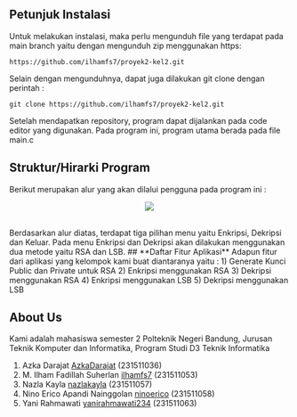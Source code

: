 ## **Petunjuk Instalasi**
Untuk melakukan instalasi, maka perlu mengunduh file yang terdapat pada main branch yaitu dengan mengunduh zip menggunakan https:
```
https://github.com/ilhamfs7/proyek2-kel2.git
```
Selain dengan mengunduhnya, dapat juga dilakukan git clone dengan perintah :
```
git clone https://github.com/ilhamfs7/proyek2-kel2.git
```
Setelah mendapatkan repository, program dapat dijalankan pada code editor yang digunakan. Pada program ini, program utama berada pada file main.c
## **Struktur/Hirarki Program**
Berikut merupakan alur yang akan dilalui pengguna pada program ini : 
<p align="center">
  <img src="https://github.com/ilhamfs7/proyek2-kel2/assets/107221750/ac0e28ee-dde5-43bf-b0b2-124fc185e2e6">
</p>
<br> Berdasarkan alur diatas, terdapat tiga pilihan menu yaitu Enkripsi, Dekripsi dan Keluar. Pada menu Enkripsi dan Dekripsi akan dilakukan menggunakan dua metode yaitu RSA dan LSB.
## **Daftar Fitur Aplikasi**
Adapun fitur dari aplikasi yang kelompok kami buat diantaranya yaitu :
1) Generate Kunci Public dan Private untuk RSA
2) Enkripsi menggunakan RSA
3) Dekripsi menggunakan RSA
4) Enkripsi menggunakan LSB
5) Dekripsi menggunakan LSB

## **About Us** 
Kami adalah mahasiswa semester 2 Polteknik Negeri Bandung, Jurusan Teknik Komputer dan Informatika, Program Studi D3 Teknik Informatika
1. Azka Darajat [AzkaDarajat](https://github.com/AzkaDarajat) (231511036)
2. M. Ilham Fadillah Suherlan [ilhamfs7](https://github.com/ilhamfs7) (231511053)
3. Nazla Kayla [nazlakayla](https://github.com/nazlakayla) (231511057)
4. Nino Erico Apandi Nainggolan [ninoerico](https://github.com/ninoerico) (231511058)
5. Yani Rahmawati [yanirahmawati234](https://github.com/yanirahmawati234) (231511063)
